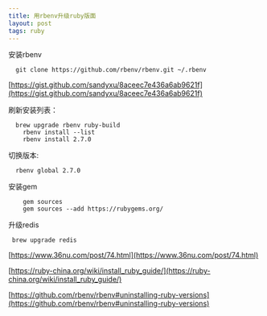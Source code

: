 ```yaml
---
title: 用rbenv升级ruby版面
layout: post
tags: ruby
---
```


安装rbenv
```
  git clone https://github.com/rbenv/rbenv.git ~/.rbenv
```
[https://gist.github.com/sandyxu/8aceec7e436a6ab9621f](https://gist.github.com/sandyxu/8aceec7e436a6ab9621f)

刷新安装列表： 

```
  brew upgrade rbenv ruby-build
	rbenv install --list
	rbenv install 2.7.0
```

切换版本:  
```
  rbenv global 2.7.0
```

安装gem
```
	gem sources
	gem sources --add https://rubygems.org/
```

升级redis
```
 brew upgrade redis
```
[https://www.36nu.com/post/74.html](https://www.36nu.com/post/74.html)

[https://ruby-china.org/wiki/install_ruby_guide/](https://ruby-china.org/wiki/install_ruby_guide/)

[https://github.com/rbenv/rbenv#uninstalling-ruby-versions](https://github.com/rbenv/rbenv#uninstalling-ruby-versions)